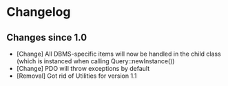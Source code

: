 # Changelog

## Changes since 1.0

* [Change] All DBMS-specific items will now be handled in the child class (which is instanced when calling Query::newInstance())
* [Change] PDO will throw exceptions by default
* [Removal] Got rid of Utilities for version 1.1
